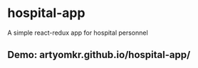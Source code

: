 # hospital-app
A simple react-redux app for hospital personnel

## Demo: artyomkr.github.io/hospital-app/
